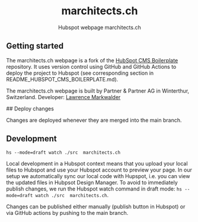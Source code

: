 <h1 align="center">marchitects.ch</h1>

<p align="center">
    Hubspot webpage marchitects.ch
</p>

## Getting started

The marchitects.ch webpage is a fork of the [HubSpot CMS Boilerplate](https://designers.hubspot.com/docs/building-blocks/themes/hubspot-cms-boilerplate) repository. 
It uses version control using GitHub and GitHub Actions to deploy the project to Hubspot (see corresponding section in README_HUBSPOT_CMS_BOILERPLATE.md).

The marchitects.ch webpage is built by Partner & Partner AG in Winterthur, Switzerland. 
Developer: [Lawrence Markwalder](mailto:markwalder@partner-partner.ch)

## Deploy changes

Changes are deployed whenever they are merged into the main branch.

## Development

`hs --mode=draft watch ./src  marchitects.ch`

Local development in a Hubspot context means that you upload your local files to Hubspot and use your Hubspot account to preview your page. 
In our setup we automatically sync our local code with Hupspot, i.e. you can view the updated files in Hubpsot Design Manager. To avoid to immediately publish changes, we run the Hubspot watch command in draft mode: `hs --mode=draft watch ./src  marchitects.ch`.

Changes can be published either manually (publish button in Hubspot) or via GitHub actions by pushing to the main branch.


